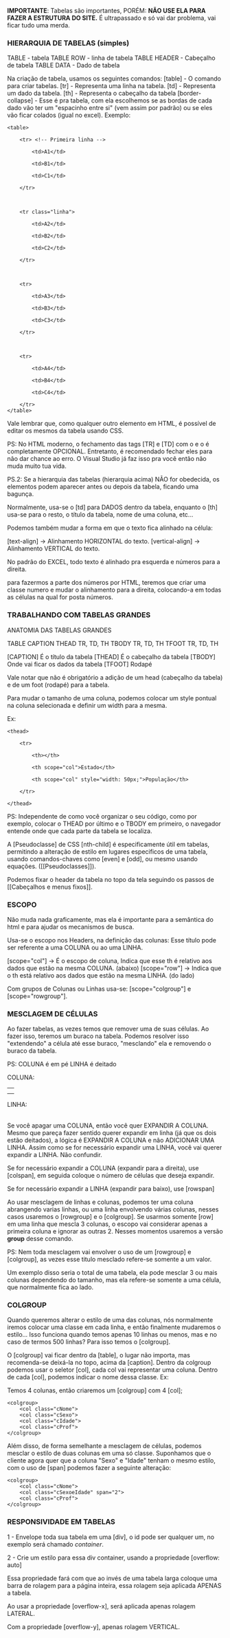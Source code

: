 
**IMPORTANTE**: Tabelas são importantes, PORÉM: **NÃO USE ELA PARA FAZER A ESTRUTURA DO SITE.** É ultrapassado e só vai dar problema, vai ficar tudo uma merda.

### HIERARQUIA DE TABELAS (simples)
TABLE - tabela
	TABLE ROW - linha de tabela
		TABLE HEADER - Cabeçalho de tabela
		TABLE DATA - Dado de tabela


Na criação de tabela, usamos os seguintes comandos:
[table] - O comando para criar tabelas.
[tr] - Representa uma linha na tabela.
[td] - Representa um dado da tabela.
[th] - Representa o cabeçalho da tabela
[border-collapse] - Esse é pra tabela, com ela escolhemos se as bordas de cada dado vão ter um "espacinho entre si" (vem assim por padrão) ou se eles vão ficar colados (igual no excel).
Exemplo:
```
<table>

	<tr> <!-- Primeira linha -->

		<td>A1</td>

		<td>B1</td>

		<td>C1</td>

	</tr>



	<tr class="linha">

		<td>A2</td>

		<td>B2</td>

		<td>C2</td>

	</tr>



	<tr>

		<td>A3</td>

		<td>B3</td>

		<td>C3</td>

	</tr>



	<tr>

		<td>A4</td>

		<td>B4</td>

		<td>C4</td>

	</tr>
</table>        
```
Vale lembrar que, como qualquer outro elemento em HTML, é possível de editar os mesmos da tabela usando CSS.

PS: No HTML moderno, o fechamento das tags [TR] e [TD] com o </tr> e o </td> é completamente OPCIONAL. Entretanto, é recomendado fechar eles para não dar chance ao erro. O Visual Studio já faz isso pra você então não muda muito tua vida.

PS.2: Se a hierarquia das tabelas (hierarquia acima) NÃO for obedecida, os elementos podem aparecer antes ou depois da tabela, ficando uma bagunça.

Normalmente, usa-se o [td] para DADOS dentro da tabela, enquanto o [th] usa-se para o resto, o título da tabela, nome de uma coluna, etc...

Podemos também mudar a forma em que o texto fica alinhado na célula:

[text-align] -> Alinhamento HORIZONTAL do texto.
[vertical-align] -> Alinhamento VERTICAL do texto.

No padrão do EXCEL, todo texto é alinhado pra esquerda e números para a direita.

para fazermos a parte dos números por HTML, teremos que criar uma classe numero e mudar o alinhamento para a direita, colocando-a em todas as células na qual for posta números.


### TRABALHANDO COM TABELAS GRANDES

ANATOMIA DAS TABELAS GRANDES

TABLE
	CAPTION
	THEAD
		TR, TD, TH
	TBODY
		TR, TD, TH
	TFOOT
		TR, TD, TH

[CAPTION] É o título da tabela
[THEAD] É o cabeçalho da tabela
[TBODY] Onde vai ficar os dados da tabela
[TFOOT] Rodapé

Vale notar que não é obrigatório a adição de um head (cabeçalho da tabela) e de um foot (rodapé) para a tabela.

Para mudar o tamanho de uma coluna, podemos colocar um style pontual na coluna selecionada e definir um width para a mesma.

Ex: 
```
<thead>

	<tr>

		<th></th>

		<th scope="col">Estado</th>

		<th scope="col" style="width: 50px;">População</th>

	</tr>

</thead>
```

PS: Independente de como você organizar o seu código, como por exemplo, colocar o THEAD por último e o TBODY em primeiro, o navegador entende onde que cada parte da tabela se localiza.

A [Pseudoclasse] de CSS [nth-child] é especificamente útil em tabelas, permitindo a alteração de estilo em lugares especificos de uma tabela, usando comandos-chaves como [even] e [odd], ou mesmo usando equações. ([[Pseudoclasses]]).

Podemos fixar o header da tabela no topo da tela seguindo os passos de [[Cabeçalhos e menus fixos]].
### ESCOPO

Não muda nada graficamente, mas ela é importante para a semântica do html e para ajudar os mecanismos de busca.

Usa-se o escopo nos Headers, na definição das colunas:
Esse título pode ser referente a uma COLUNA ou ao uma LINHA.

[scope="col"] -> É o escopo de coluna, Indica que esse th é relativo aos dados que estão na mesma COLUNA. (abaixo)
[scope="row"] -> Indica que o th está relativo aos dados que estão na mesma LINHA. (do lado)

Com grupos de Colunas ou Linhas usa-se: [scope="colgroup"] e [scope="rowgroup"].


### MESCLAGEM DE CÉLULAS

Ao fazer tabelas, as vezes temos que remover uma de suas células. Ao fazer isso, teremos um buraco na tabela. Podemos resolver isso "extendendo" a célula até esse buraco, "mesclando" ela e removendo o buraco da tabela.

PS: COLUNA é em pé
LINHA é deitado

COLUNA:

|     |
| --- |
|     |
|     |

LINHA:

|     |     |     |
| --- | --- | --- |

Se você apagar uma COLUNA, então você quer EXPANDIR A COLUNA. Mesmo que pareça fazer sentido querer expandir em linha (já que os dois estão deitados), a lógica é EXPANDIR A COLUNA e não ADICIONAR UMA LINHA.
Assim como se for necessário expandir uma LINHA, você vai querer expandir a LINHA. Não confundir.

Se for necessário expandir a COLUNA (expandir para a direita), use [colspan], em seguida coloque o número de células que deseja expandir.

Se for necessário expandir a LINHA (expandir para baixo), use [rowspan]


Ao usar mesclagem de linhas e colunas, podemos ter uma coluna abrangendo varias linhas, ou uma linha envolvendo várias colunas, nesses casos usaremos o [rowgroup] e o [colgroup]. 
Se usarmos somente [row] em uma linha que mescla 3 colunas, o escopo vai considerar apenas a primeira coluna e ignorar as outras 2. Nesses momentos usaremos a versão **group** desse comando.

PS: Nem toda mesclagem vai envolver o uso de um [rowgroup] e [colgroup], as vezes esse titulo mesclado refere-se somente a um valor.

Um exemplo disso seria o total de uma tabela, ela pode mesclar 3 ou mais colunas dependendo do tamanho, mas ela refere-se somente a uma célula, que normalmente fica ao lado.

### COLGROUP

Quando queremos alterar o estilo de uma das colunas, nós normalmente iremos colocar uma classe em cada linha, e então finalmente mudaremos o estilo... Isso funciona quando temos apenas 10 linhas ou menos, mas e no caso de termos 500 linhas? Para isso temos o [colgroup].

O [colgroup] vai ficar dentro da [table], o lugar não importa, mas recomenda-se deixá-la no topo, acima da [caption]. 
Dentro da colgroup podemos usar o seletor [col], cada col vai representar uma coluna.
Dentro de cada [col], podemos indicar o nome dessa classe. Ex:

Temos 4 colunas, então criaremos um [colgroup] com 4 [col];

```colgroup
<colgroup>
	<col class="cNome">
	<col class="cSexo">
	<col class="cIdade">
	<col class="cProf">
</colgroup>
```

Além disso, de forma semelhante a mesclagem de células, podemos mesclar o estilo de duas colunas em uma só classe.
Suponhamos que o cliente agora quer que a coluna "Sexo" e "Idade" tenham o mesmo estilo, com o uso de [span] podemos fazer a seguinte alteração:

```colgroup_mesclado
<colgroup>
	<col class="cNome">
	<col class="cSexoeIdade" span="2">
	<col class="cProf">
</colgroup>
```


### RESPONSIVIDADE EM TABELAS

1 - Envelope toda sua tabela em uma [div], o id pode ser qualquer um, no exemplo será chamado *container*.

2 - Crie um estilo para essa div container, usando a propriedade [overflow: auto]

Essa propriedade fará com que ao invés de uma tabela larga coloque uma barra de rolagem para a página inteira, essa rolagem seja aplicada APENAS a tabela.

Ao usar a propriedade [overflow-x], será aplicada apenas rolagem LATERAL.

Com a propriedade [overflow-y], apenas rolagem VERTICAL.